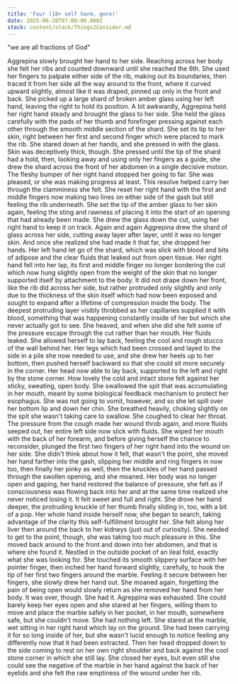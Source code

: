 ```yaml
---
title: 'Four (18+ self harm, gore)'
date: 2025-06-28T07:00:00.000Z
stack: content/stack/Things2Consider.md
---
```


"we are all fractions of God"


Aggrepina slowly brought her hand to her side. Reaching across her body she felt her ribs and counted downward until she reached the 6th. She used her fingers to palpate either side of the rib, making out its boundaries, then traced it from her side all the way around to the front, where it curved upward slightly, almost like it was draped, pinned up only in the front and back. She picked up a large shard of broken amber glass using her left hand, leaving the right to hold its position. A bit awkwardly, Aggrepina held her right hand steady and brought the glass to her side. She held the glass carefully with the pads of her thumb and forefinger pressing against each other through the smooth middle section of the shard. She set its tip to her skin, right between her first and second finger which were placed to mark the rib. She stared down at her hands, and she pressed in with the glass. Skin was deceptively thick, though. She pressed until the tip of the shard had a hold, then, looking away and using only her fingers as a guide, she drew the shard across the front of her abdomen in a single decisive motion. The fleshy bumper of her right hand stopped her going to far. She was pleased, or she was making progress at least. This resolve helped carry her through the clamminess she felt. She reset her right hand with the first and middle fingers now making two lines on either side of the gash but still feeling the rib underneath. She set the tip of the amber glass to her skin again, feeling the sting and rawness of placing it into the start of an opening that had already been made. She drew the glass down the cut, using her right hand to keep it on track. Again and again Aggrepina drew the shard of glass across her side, cutting away layer after layer, until it was no longer skin. And once she realized she had made it that far, she dropped her hands. Her left hand let go of the shard, which was slick with blood and bits of adipose and the clear fluids that leaked out from open tissue. Her right hand fell into her lap, its first and middle finger no longer bordering the cut which now hung slightly open from the weight of the skin that no longer supported itself by attachment to the body. It did not drape down her front, like the rib did across her side, but rather protruded only slightly and only due to the thickness of the skin itself which had now been exposed and sought to expand after a lifetime of compression inside the body. The deepest protruding layer visibly throbbed as her capillaries supplied it with blood, something that was happening constantly inside of her but which she never actually got to see. She heaved, and when she did she felt some of the pressure escape through the cut rather than her mouth. Her fluids leaked. She allowed herself to lay back, feeling the cool and rough stucco of the wall behind her. Her legs which had been crossed and layed to the side in a pile she now needed to use, and she drew her heels up to her bottom, then pushed herself backward so that she could sit more securely in the corner. Her head now able to lay back, supported to the left and right by the stone corner. How lovely the cold and intact stone felt against her sticky, sweating, open body. She swallowed the spit that was accumulating in her mouth, meant by some biological feedback mechanism to protect her esophagus. She was not going to vomit, however, and so she let spill over her bottom lip and down her chin. She breathed heavily, choking slightly on the spit she wasn't taking care to swallow. She coughed to clear her throat. The pressure from the cough made her wound throb again, and more fluids seeped out, her entire left side now slick with fluids. She wiped her mouth with the back of her forearm, and before giving herself the chance to reconsider, plunged the first two fingers of her right hand into the wound on her side. She didn't think about how it felt, that wasn't the point, she moved her hand farther into the gash, slipping her middle and ring fingers in now too, then finally her pinky as well, then the knuckles of her hand passed through the swollen opening, and she moaned. Her body was no longer open and gaping, her hand restored the balance of pressure, she felt as if consciousness was flowing back into her and at the same time realized she never noticed losing it. It felt sweet and full and right. She drove her hand deeper, the protruding knuckle of her thumb finally sliding in, too, with a bit of a pop. Her whole hand inside herself now, she began to search, taking advantage of the clarity this self-fulfillment brought her. She felt along her liver then around the back to her kidneys (just out of curiosity). She needed to get to the point, though, she was taking too much pleasure in this. She moved back around to the front and down into her abdomen, and that is where she found it. Nestled in the outside pocket of an ileal fold, exactly what she was looking for. She touched its smooth slippery surface with her pointer finger, then inched her hand forward slightly, carefully, to hook the tip of her first two fingers around the marble. Feeling it secure between her fingers, she slowly drew her hand out. She moaned again, forgetting the pain of being open would slowly return as she removed her hand from her body. It was over, though. She had it. Agreppina was exhausted. She could barely keep her eyes open and she stared at her fingers, willing them to move and place the marble safely in her pocket, in her mouth, somewhere safe, but she couldn't move. She had nothing left. She stared at the marble, wet sitting in her right hand which lay on the ground. She had been carrying it for so long inside of her, but she wasn't lucid enough to notice feeling any differently now that it had been extracted. Then her head dropped down to the side coming to rest on her own right shoulder and back against the cool stone corner in which she still lay. She closed her eyes, but even still she could see the negative of the marble in her hand against the back of her eyelids and she felt the raw emptiness of the wound under her rib.

